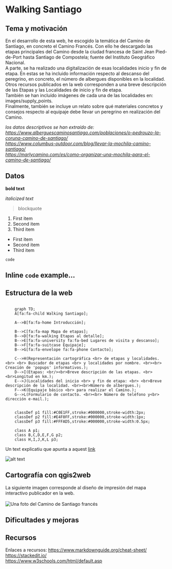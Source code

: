 # Walking Santiago

## Tema y motivación
En el desarrollo de esta web, he escogido la temática del Camino de Santiago, en concreto el Camino Francés. Con ello he descargado las etapas principales del Camino desde la ciudad francesa de Saint Jean Pied-de-Port hasta Santiago de Compostela; fuente del Instituto Geográfico Nacional. 
<br>
A parte, se ha realizado una digitalización de esas localidades inicio y fin de etapa. En estas se ha incluido información respecto al descanso del peregrino, en concreto, el número de albergues disponibles en la localidad. 
<br>
Otros recursos publicados en la web corresponden a una breve descripción de las Etapas y las Localidades de inicio y fin de etapa. 
<br>
También se han incluído imágenes de cada una de las localidades en: images/supply_points.
<br>
Finalmente, también se incluye un relato sobre qué materiales concretos y consejos respecto al equipaje debe llevar un peregrino en realización del Camino.

*los datos descriptivos se han extraído de:* *https://www.alberguescaminosantiago.com/poblaciones/o-pedrouzo-la-coruna-camino-de-santiago/*  <br>
*https://www.columbus-outdoor.com/blog/llevar-la-mochila-camino-santiago/* <br>
*https://marlycamino.com/es/como-organizar-una-mochila-para-el-camino-de-santiago/*



## Datos 

**bold text**

*italicized text*
> blockquote

1. First item
2. Second item
3. Third item

- First item
- Second item
- Third item

`code`

Inline `code` example...
<br>
---

## Estructura de la web
```mermaid

    graph TD;
    A[fa:fa-child Walking Santiago]; 
    
    A-->B[fa:fa-home Introducción];

    B-->C[fa:fa-map Mapa de etapas];
    B-->D[fa:fa-walking Etapas al detalle];
    B-->E[fa:fa-university fa:fa-bed Lugares de visita y descanso];
    B-->F[fa:fa-suitcase Equipaje];
    B-->G[fa:fa-envelope fa:fa-phone Contacto];

    C-->H(Representación cartográfica <br> de etapas y localidades.<br> <br> Buscador de etapas <br> y localidades por nombre. <br><br> Creación de 'popups' informativos.);
    D-->I(Etapas: <br/><br>Breve descripción de las etapas. <br><br>Longitud en km.);
    E-->J(Localidades del inicio <br> y fin de etapa: <br> <br>Breve descripción de la localidad. <br><br>Número de albergues.);
    F-->K(Equipaje básico <br> para realizar el Camino.);
    G-->L(Formulario de contacto. <br><br> Número de teléfono y<br> dirección e-mail.);


    classDef p1 fill:#C0E1FF,stroke:#000000,stroke-width:2px;
    classDef p2 fill:#E4F0FF,stroke:#000000,stroke-width:1px;
    classDef p3 fill:#FFFAD5,stroke:#000000,stroke-width:0.5px;

    class A p1;
    class B,C,D,E,F,G p2;
    class H,I,J,K,L p3;
```


Un text explicatiu que apunta a aquest [link](https://www.example.com)

![alt text](images/Ways_ofSt._James_in_Europe.png)

## Cartografía con qgis2web
La siguiente imagen corresponde al diseño de impresión del mapa interactivo publicador en la web. 
<br>
<br>
![Una foto del Camino de Santiago francés](./images/icon/map1.png)

## Dificultades y mejoras

## Recursos
Enlaces a recursos:
https://www.markdownguide.org/cheat-sheet/ <br>
https://stackedit.io/ <br>
https://www.w3schools.com/html/default.asp

